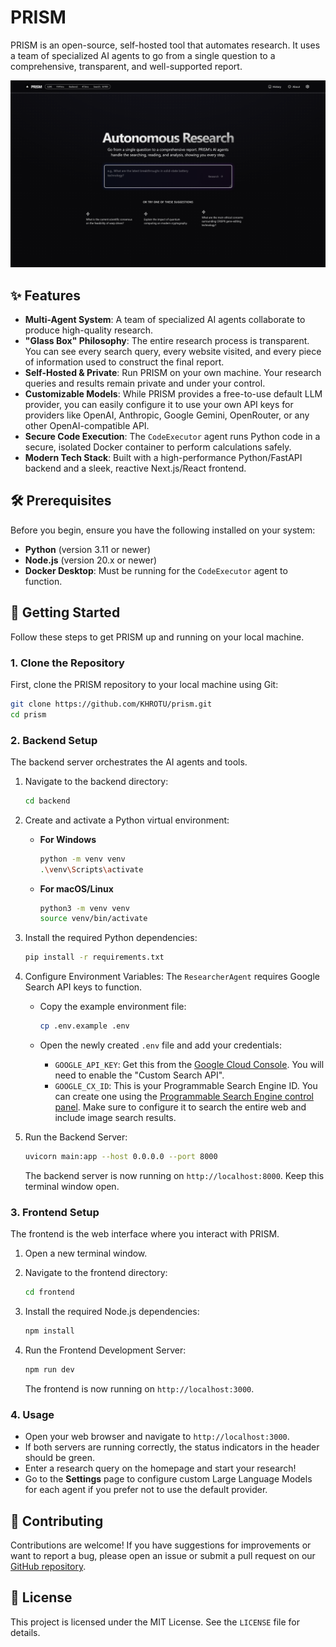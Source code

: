 # PRISM

PRISM is an open-source, self-hosted tool that automates research. It uses a team of specialized AI agents to go from a single question to a comprehensive, transparent, and well-supported report.

![PRISM Screenshot](/assets/screenshot.png)

## ✨ Features

- **Multi-Agent System**: A team of specialized AI agents collaborate to produce high-quality research.
- **"Glass Box" Philosophy**: The entire research process is transparent. You can see every search query, every website visited, and every piece of information used to construct the final report.
- **Self-Hosted & Private**: Run PRISM on your own machine. Your research queries and results remain private and under your control.
- **Customizable Models**: While PRISM provides a free-to-use default LLM provider, you can easily configure it to use your own API keys for providers like OpenAI, Anthropic, Google Gemini, OpenRouter, or any other OpenAI-compatible API.
- **Secure Code Execution**: The `CodeExecutor` agent runs Python code in a secure, isolated Docker container to perform calculations safely.
- **Modern Tech Stack**: Built with a high-performance Python/FastAPI backend and a sleek, reactive Next.js/React frontend.

## 🛠️ Prerequisites

Before you begin, ensure you have the following installed on your system:

- **Python** (version 3.11 or newer)
- **Node.js** (version 20.x or newer)
- **Docker Desktop**: Must be running for the `CodeExecutor` agent to function.

## 🚀 Getting Started

Follow these steps to get PRISM up and running on your local machine.

### 1. Clone the Repository

First, clone the PRISM repository to your local machine using Git:

```bash
git clone https://github.com/KHROTU/prism.git
cd prism
```

### 2. Backend Setup

The backend server orchestrates the AI agents and tools.

1. Navigate to the backend directory:

   ```bash
   cd backend
   ```

2. Create and activate a Python virtual environment:

   - **For Windows**

     ```bash
     python -m venv venv
     .\venv\Scripts\activate
     ```

   - **For macOS/Linux**

     ```bash
     python3 -m venv venv
     source venv/bin/activate
     ```

3. Install the required Python dependencies:

   ```bash
   pip install -r requirements.txt
   ```

4. Configure Environment Variables:
   The `ResearcherAgent` requires Google Search API keys to function.

   - Copy the example environment file:

     ```bash
     cp .env.example .env
     ```

   - Open the newly created `.env` file and add your credentials:
     - `GOOGLE_API_KEY`: Get this from the [Google Cloud Console](https://console.cloud.google.com/apis/credentials). You will need to enable the "Custom Search API".
     - `GOOGLE_CX_ID`: This is your Programmable Search Engine ID. You can create one using the [Programmable Search Engine control panel](https://programmablesearchengine.google.com/controlpanel/all). Make sure to configure it to search the entire web and include image search results.

5. Run the Backend Server:

   ```bash
   uvicorn main:app --host 0.0.0.0 --port 8000
   ```

   The backend server is now running on `http://localhost:8000`. Keep this terminal window open.

### 3. Frontend Setup

The frontend is the web interface where you interact with PRISM.

1. Open a new terminal window.

2. Navigate to the frontend directory:

   ```bash
   cd frontend
   ```

3. Install the required Node.js dependencies:

   ```bash
   npm install
   ```

4. Run the Frontend Development Server:

   ```bash
   npm run dev
   ```

   The frontend is now running on `http://localhost:3000`.

### 4. Usage

- Open your web browser and navigate to `http://localhost:3000`.
- If both servers are running correctly, the status indicators in the header should be green.
- Enter a research query on the homepage and start your research!
- Go to the **Settings** page to configure custom Large Language Models for each agent if you prefer not to use the default provider.

## 🤝 Contributing

Contributions are welcome! If you have suggestions for improvements or want to report a bug, please open an issue or submit a pull request on our [GitHub repository](https://github.com/KHROTU/prism).

## 📄 License

This project is licensed under the MIT License. See the `LICENSE` file for details.
